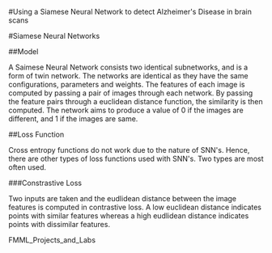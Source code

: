 #Using a Siamese Neural Network to detect Alzheimer's Disease in brain scans

#Siamese Neural Networks

##Model

A Saimese Neural Network consists two identical subnetworks, and is a form of twin network. The networks are identical as they have the same configurations, parameters and weights. The features of each image is computed by passing a pair of images through each network. By passing the feature pairs through a euclidean distance function, the similarity is then computed. The network aims to produce a value of 0 if the images are different, and 1 if the images are same. 

##Loss Function

Cross entropy functions do not work due to the nature of SNN's. Hence, there are other types of loss functions used with SNN's. Two types are most often used. 

###Constrastive Loss

Two inputs are taken and the eudlidean distance between the image features is computed in contrastive loss. A low euclidean distance indicates points with similar features whereas a high eudlidean distance indicates points with dissimilar features.



FMML_Projects_and_Labs

